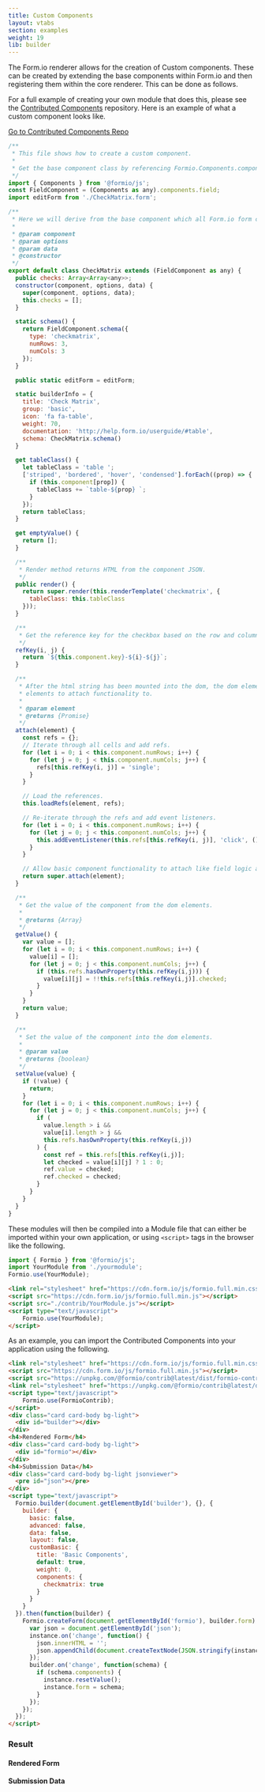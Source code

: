 ```yaml
---
title: Custom Components
layout: vtabs
section: examples
weight: 19
lib: builder
---
```

The Form.io renderer allows for the creation of Custom components. These can be created by extending the base components within Form.io and then registering them within the core renderer. This can be done as follows.

For a full example of creating your own module that does this, please see the [Contributed Components](https://github.com/formio/contrib) repository. Here is an example of what a custom component looks like.

<a class="btn btn-primary" target="_blank" href="https://github.com/formio/contrib">Go to Contributed Components Repo</a>

```js
/**
 * This file shows how to create a custom component.
 *
 * Get the base component class by referencing Formio.Components.components map.
 */
import { Components } from '@formio/js';
const FieldComponent = (Components as any).components.field;
import editForm from './CheckMatrix.form';

/**
 * Here we will derive from the base component which all Form.io form components derive from.
 *
 * @param component
 * @param options
 * @param data
 * @constructor
 */
export default class CheckMatrix extends (FieldComponent as any) {
  public checks: Array<Array<any>>;
  constructor(component, options, data) {
    super(component, options, data);
    this.checks = [];
  }

  static schema() {
    return FieldComponent.schema({
      type: 'checkmatrix',
      numRows: 3,
      numCols: 3
    });
  }

  public static editForm = editForm;

  static builderInfo = {
    title: 'Check Matrix',
    group: 'basic',
    icon: 'fa fa-table',
    weight: 70,
    documentation: 'http://help.form.io/userguide/#table',
    schema: CheckMatrix.schema()
  }

  get tableClass() {
    let tableClass = 'table ';
    ['striped', 'bordered', 'hover', 'condensed'].forEach((prop) => {
      if (this.component[prop]) {
        tableClass += `table-${prop} `;
      }
    });
    return tableClass;
  }

  get emptyValue() {
    return [];
  }

  /**
   * Render method returns HTML from the component JSON.
   */
  public render() {
    return super.render(this.renderTemplate('checkmatrix', {
      tableClass: this.tableClass
    }));
  }

  /**
   * Get the reference key for the checkbox based on the row and column index.
   */
  refKey(i, j) {
    return `${this.component.key}-${i}-${j}`;
  }

  /**
   * After the html string has been mounted into the dom, the dom element is returned here. Use refs to find specific
   * elements to attach functionality to.
   *
   * @param element
   * @returns {Promise}
   */
  attach(element) {
    const refs = {};
    // Iterate through all cells and add refs.
    for (let i = 0; i < this.component.numRows; i++) {
      for (let j = 0; j < this.component.numCols; j++) {
        refs[this.refKey(i, j)] = 'single';
      }
    }

    // Load the references.
    this.loadRefs(element, refs);

    // Re-iterate through the refs and add event listeners.
    for (let i = 0; i < this.component.numRows; i++) {
      for (let j = 0; j < this.component.numCols; j++) {
        this.addEventListener(this.refs[this.refKey(i, j)], 'click', () => this.updateValue())
      }
    }

    // Allow basic component functionality to attach like field logic and tooltips.
    return super.attach(element);
  }

  /**
   * Get the value of the component from the dom elements.
   *
   * @returns {Array}
   */
  getValue() {
    var value = [];
    for (let i = 0; i < this.component.numRows; i++) {
      value[i] = [];
      for (let j = 0; j < this.component.numCols; j++) {
        if (this.refs.hasOwnProperty(this.refKey(i,j))) {
          value[i][j] = !!this.refs[this.refKey(i,j)].checked;
        }
      }
    }
    return value;
  }

  /**
   * Set the value of the component into the dom elements.
   *
   * @param value
   * @returns {boolean}
   */
  setValue(value) {
    if (!value) {
      return;
    }
    for (let i = 0; i < this.component.numRows; i++) {
      for (let j = 0; j < this.component.numCols; j++) {
        if (
          value.length > i &&
          value[i].length > j &&
          this.refs.hasOwnProperty(this.refKey(i,j))
        ) {
          const ref = this.refs[this.refKey(i,j)];
          let checked = value[i][j] ? 1 : 0;
          ref.value = checked;
          ref.checked = checked;
        }
      }
    }
  }
}
```

These modules will then be compiled into a Module file that can either be imported within your own application, or using ```<script>``` tags in the browser like the following.

```js
import { Formio } from '@formio/js';
import YourModule from './yourmodule';
Formio.use(YourModule);
```

```html
<link rel="stylesheet" href="https://cdn.form.io/js/formio.full.min.css">
<script src="https://cdn.form.io/js/formio.full.min.js"></script>
<script src="./contrib/YourModule.js"></script>
<script type="text/javascript">
    Formio.use(YourModule);
</script>
```

As an example, you can import the Contributed Components into your application using the following.

```html
<link rel="stylesheet" href="https://cdn.form.io/js/formio.full.min.css">
<script src="https://cdn.form.io/js/formio.full.min.js"></script>
<script src="https://unpkg.com/@formio/contrib@latest/dist/formio-contrib.min.js"></script>
<link rel="stylesheet" href="https://unpkg.com/@formio/contrib@latest/dist/formio-contrib.css">
<script type="text/javascript">
    Formio.use(FormioContrib);
</script>
<div class="card card-body bg-light">
  <div id="builder"></div>
</div>
<h4>Rendered Form</h4>
<div class="card card-body bg-light">
  <div id="formio"></div>
</div>
<h4>Submission Data</h4>
<div class="card card-body bg-light jsonviewer">
  <pre id="json"></pre>
</div>
<script type="text/javascript">
  Formio.builder(document.getElementById('builder'), {}, {
    builder: {
      basic: false,
      advanced: false,
      data: false,
      layout: false,
      customBasic: {
        title: 'Basic Components',
        default: true,
        weight: 0,
        components: {
          checkmatrix: true
        }
      }
    }
  }).then(function(builder) {
    Formio.createForm(document.getElementById('formio'), builder.form).then(function(instance) {
      var json = document.getElementById('json');
      instance.on('change', function() {
        json.innerHTML = '';
        json.appendChild(document.createTextNode(JSON.stringify(instance.submission, null, 4)));
      });
      builder.on('change', function(schema) {
        if (schema.components) {
          instance.resetValue();
          instance.form = schema;
        }
      });
    });
  });
</script>
```

<h3>Result</h3>
<script src="https://unpkg.com/@formio/contrib@latest/dist/formio-contrib.min.js"></script>
<link rel="stylesheet" href="https://unpkg.com/@formio/contrib@latest/dist/formio-contrib.css">
<script type="text/javascript">
    Formio.use(FormioContrib);
</script>
<div class="card card-body bg-light">
  <div id="builder"></div>
</div>
<h4>Rendered Form</h4>
<div class="card card-body bg-light">
  <div id="formio"></div>
</div>
<h4>Submission Data</h4>
<div class="card card-body bg-light jsonviewer">
  <pre id="json"></pre>
</div>
<script type="text/javascript">
  Formio.builder(document.getElementById('builder'), {}, {
    builder: {
      basic: false,
      advanced: false,
      data: false,
      layout: false,
      customBasic: {
        title: 'Basic Components',
        default: true,
        weight: 0,
        components: {
          checkmatrix: true
        }
      }
    }
  }).then(function(builder) {
    Formio.createForm(document.getElementById('formio'), builder.form).then(function(instance) {
      var json = document.getElementById('json');
      instance.on('change', function() {
        json.innerHTML = '';
        json.appendChild(document.createTextNode(JSON.stringify(instance.submission, null, 4)));
      });
      builder.on('change', function(schema) {
        if (schema.components) {
          instance.resetValue();
          instance.form = schema;
        }
      });
    });
  });
</script>
